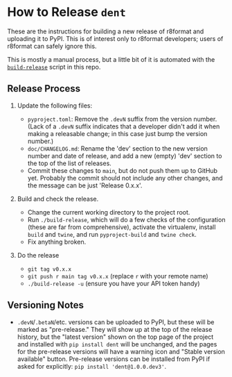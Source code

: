 How to Release `dent`
=====================

These are the instructions for building a new release of r8format and
uploading it to PyPI. This is of interest only to r8format developers;
users of r8format can safely ignore this.

This is mostly a manual process, but a little bit of it is automated with
the [`build-release`](../build-release) script in this repo.

Release Process
---------------

1. Update the following files:
   - `pyproject.toml`: Remove the `.devN` suffix from the version number.
     (Lack of a `.devN` suffix indicates that a developer didn't add it
     when making a releasable change; in this case just bump the version
     number.)
   - `doc/CHANGELOG.md`: Rename the 'dev' section to the new version number
     and date of release, and add a new (empty) 'dev' section to the top of
     the list of releases.
   - Commit these changes to `main`, but do not push them up to GitHub yet.
     Probably the commit should not include any other changes, and the
     message can be just 'Release 0.x.x'.

2. Build and check the release.
   - Change the current working directory to the project root.
   - Run `./build-release`, which will do a few checks of the configuration
     (these are far from comprehensive), activate the virtualenv, install
     `build` and `twine`, and run `pyproject-build` and `twine check`.
   - Fix anything broken.

3. Do the release
   - `git tag v0.x.x`
   - `git push r main tag v0.x.x`   (replace `r` with your remote name)
   - `./build-release -u`           (ensure you have your API token handy)


Versioning Notes
----------------

- `.devN`/`.betaN`/etc. versions can be uploaded to PyPI, but these will be
  marked as "pre-release." They will show up at the top of the release
  history, but the "latest version" shown on the top page of the project
  and installed with `pip install dent` will be unchanged, and the pages
  for the pre-release versions will have a warning icon and "Stable version
  available" button. Pre-release versions can be installed from PyPI if
  asked for explicitly: `pip install 'dent@1.0.0.dev3'`.
